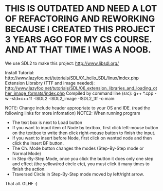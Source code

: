 # THIS IS OUTDATED AND NEED A LOT OF REFACTORING AND REWORKING BECAUSE I CREATED THIS PROJECT 3 YEARS AGO FOR MY CS COURSE. AND AT THAT TIME I WAS A NOOB.


We use SDL2 to make this project: http://www.libsdl.org/

Install Tutorial: http://www.lazyfoo.net/tutorials/SDL/01_hello_SDL/linux/index.php
Extension Librabry (TTF and image needed): http://www.lazyfoo.net/tutorials/SDL/06_extension_libraries_and_loading_other_image_formats/index.php
Compiled by command line (src): g++ *.cpp -w -std=c++11 -lSDL2 -lSDL2_image -lSDL2_ttf -o main

NOTE: Change include header appropriate to your OS and IDE. (read the following links for more infomation)
NOTE2: 
When running program
* The text box is next to Load button
* If you want to input item of Node by textbox, first click left-mouse button on the textbox to write then click right-mouse button to finish the input.
* If you want to insert before Node, first click on wanted node and then click the Insert BF button.
* The Ch. Mode button changes the modes (Step-By-Step mode or Normal Mode)
* In Step-By-Step Mode, once you click the button it does only one step and effect (the yellow/red circle etc), you must click it many times to finish the action.
* Traversed Circle in Step-By-Step mode moved by left/right arrow.

That all. GLHF :)
